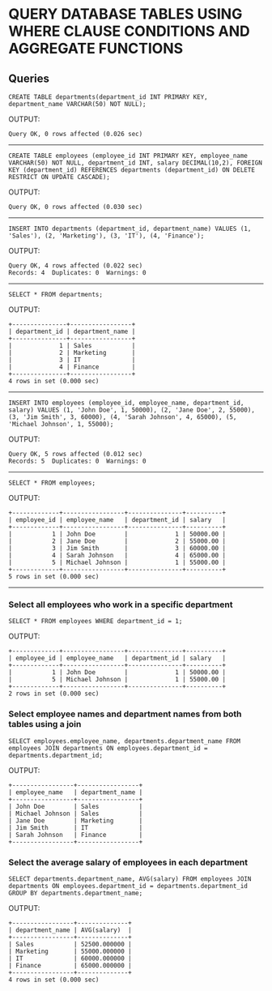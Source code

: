 # QUERY DATABASE TABLES USING WHERE CLAUSE CONDITIONS AND AGGREGATE FUNCTIONS

## Queries

`CREATE TABLE departments(department_id INT PRIMARY KEY, department_name VARCHAR(50) NOT NULL);`

OUTPUT:

```
Query OK, 0 rows affected (0.026 sec)
```

---

`CREATE TABLE employees (employee_id INT PRIMARY KEY, employee_name VARCHAR(50) NOT NULL, department_id INT, salary DECIMAL(10,2), FOREIGN KEY (department_id) REFERENCES departments (department_id) ON DELETE RESTRICT ON UPDATE CASCADE);`

OUTPUT:

```
Query OK, 0 rows affected (0.030 sec)
```

---

`INSERT INTO departments (department_id, department_name) VALUES (1, 'Sales'), (2, 'Marketing'), (3, 'IT'), (4, 'Finance');`

OUTPUT:

```
Query OK, 4 rows affected (0.022 sec)
Records: 4  Duplicates: 0  Warnings: 0
```

---

`SELECT * FROM departments;`

OUTPUT:

```
+---------------+-----------------+
| department_id | department_name |
+---------------+-----------------+
|             1 | Sales           |
|             2 | Marketing       |
|             3 | IT              |
|             4 | Finance         |
+---------------+-----------------+
4 rows in set (0.000 sec)
```

---

`INSERT INTO employees (employee_id, employee_name, department_id, salary) VALUES (1, 'John Doe', 1, 50000), (2, 'Jane Doe', 2, 55000), (3, 'Jim Smith', 3, 60000), (4, 'Sarah Johnson', 4, 65000), (5, 'Michael Johnson', 1, 55000);`

OUTPUT:

```
Query OK, 5 rows affected (0.012 sec)
Records: 5  Duplicates: 0  Warnings: 0
```

---

`SELECT * FROM employees;`

OUTPUT:

```
+-------------+-----------------+---------------+----------+
| employee_id | employee_name   | department_id | salary   |
+-------------+-----------------+---------------+----------+
|           1 | John Doe        |             1 | 50000.00 |
|           2 | Jane Doe        |             2 | 55000.00 |
|           3 | Jim Smith       |             3 | 60000.00 |
|           4 | Sarah Johnson   |             4 | 65000.00 |
|           5 | Michael Johnson |             1 | 55000.00 |
+-------------+-----------------+---------------+----------+
5 rows in set (0.000 sec)
```

---

### Select all employees who work in a specific department

`SELECT * FROM employees WHERE department_id = 1;`

OUTPUT:


```
+-------------+-----------------+---------------+----------+
| employee_id | employee_name   | department_id | salary   |
+-------------+-----------------+---------------+----------+
|           1 | John Doe        |             1 | 50000.00 |
|           5 | Michael Johnson |             1 | 55000.00 |
+-------------+-----------------+---------------+----------+
2 rows in set (0.000 sec)
```

### Select employee names and department names from both tables using a join

`SELECT employees.employee_name, departments.department_name FROM employees JOIN departments ON employees.department_id = departments.department_id;`

OUTPUT:

```
+-----------------+-----------------+
| employee_name   | department_name |
+-----------------+-----------------+
| John Doe        | Sales           |
| Michael Johnson | Sales           |
| Jane Doe        | Marketing       |
| Jim Smith       | IT              |
| Sarah Johnson   | Finance         |
+-----------------+-----------------+
```

### Select the average salary of employees in each department

`SELECT departments.department_name, AVG(salary) FROM employees JOIN departments ON employees.department_id = departments.department_id GROUP BY departments.department_name;`

OUTPUT:

```
+-----------------+--------------+
| department_name | AVG(salary)  |
+-----------------+--------------+
| Sales           | 52500.000000 |
| Marketing       | 55000.000000 |
| IT              | 60000.000000 |
| Finance         | 65000.000000 |
+-----------------+--------------+
4 rows in set (0.000 sec)
```
